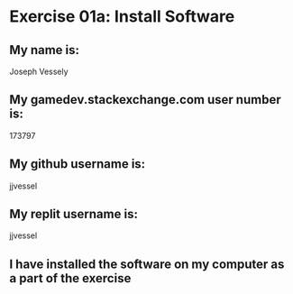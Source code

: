 # Exercise 01a: Install Software

## My name is:
Joseph Vessely

## My gamedev.stackexchange.com user number is:
173797

## My github username is:
jjvessel

## My replit username is:
jjvessel

## I have installed the software on my computer as a part of the exercise

